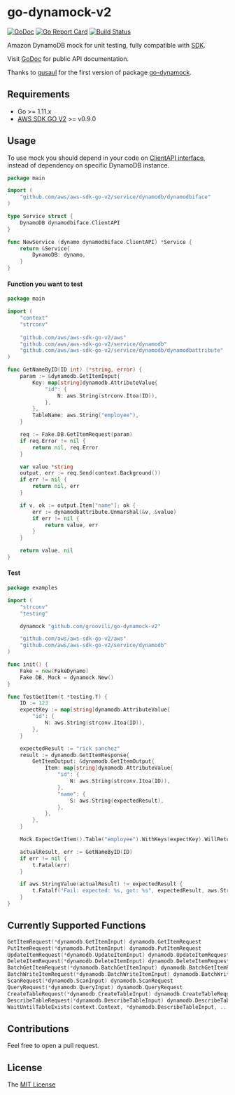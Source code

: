 # go-dynamock-v2

[![GoDoc](https://godoc.org/github.com/groovili/go-dynamock-v2?status.png)](https://godoc.org/github.com/groovili/go-dynamock-v2) [![Go Report Card](https://goreportcard.com/badge/github.com/groovili/go-dynamock-v2)](https://goreportcard.com/report/github.com/groovili/go-dynamock-v2) [![Build Status](https://api.travis-ci.org/groovili/go-dynamock-v2.svg?branch=master)](https://travis-ci.org/groovili/go-dynamock-v2)


Amazon DynamoDB mock for unit testing, fully compatible with [SDK](https://github.com/aws/aws-sdk-go-v2).

Visit [GoDoc](https://godoc.org/github.com/groovili/go-dynamock-v2) for public API documentation.

Thanks to [gusaul](https://github.com/gusaul)  for the first version of package [go-dynamock](https://github.com/gusaul/go-dynamock).

## Requirements

- Go >= 1.11.x
- [AWS SDK GO V2](https://github.com/aws/aws-sdk-go-v2) >= v0.9.0


## Usage
To use mock you should depend in your code on [ClientAPI interface](https://github.com/aws/aws-sdk-go-v2/tree/master/service/dynamodb/dynamodbiface), instead of dependency on specific DynamoDB instance.

``` go
package main

import (
    "github.com/aws/aws-sdk-go-v2/service/dynamodb/dynamodbiface"
)

type Service struct {
    DynamoDB dynamodbiface.ClientAPI
}

func NewService (dynamo dynamodbiface.ClientAPI) *Service {
    return &Service{
        DynamoDB: dynamo,
    }
}
```

#### Function you want to test
``` go
package main

import (
    "context"
    "strconv"
    
    "github.com/aws/aws-sdk-go-v2/aws"
    "github.com/aws/aws-sdk-go-v2/service/dynamodb"
    "github.com/aws/aws-sdk-go-v2/service/dynamodb/dynamodbattribute"
)

func GetNameByID(ID int) (*string, error) {
	param := &dynamodb.GetItemInput{
		Key: map[string]dynamodb.AttributeValue{
			"id": {
				N: aws.String(strconv.Itoa(ID)),
			},
		},
		TableName: aws.String("employee"),
	}

	req := Fake.DB.GetItemRequest(param)
	if req.Error != nil {
		return nil, req.Error
	}

	var value *string
	output, err := req.Send(context.Background())
	if err != nil {
		return nil, err
	}

	if v, ok := output.Item["name"]; ok {
		err := dynamodbattribute.Unmarshal(&v, &value)
		if err != nil {
			return value, err
		}
	}

	return value, nil
}
```

#### Test
``` go
package examples

import (
	"strconv"
	"testing"

	dynamock "github.com/groovili/go-dynamock-v2"

	"github.com/aws/aws-sdk-go-v2/aws"
	"github.com/aws/aws-sdk-go-v2/service/dynamodb"
)

func init() {
	Fake = new(FakeDynamo)
	Fake.DB, Mock = dynamock.New()
}

func TestGetItem(t *testing.T) {
	ID := 123
	expectKey := map[string]dynamodb.AttributeValue{
		"id": {
			N: aws.String(strconv.Itoa(ID)),
		},
	}

	expectedResult := "rick sanchez"
	result := dynamodb.GetItemResponse{
		GetItemOutput: &dynamodb.GetItemOutput{
			Item: map[string]dynamodb.AttributeValue{
				"id": {
					N: aws.String(strconv.Itoa(ID)),
				},
				"name": {
					S: aws.String(expectedResult),
				},
			},
		},
	}

	Mock.ExpectGetItem().Table("employee").WithKeys(expectKey).WillReturn(result)

	actualResult, err := GetNameByID(ID)
	if err != nil {
		t.Fatal(err)
	}

	if aws.StringValue(actualResult) != expectedResult {
		t.Fatalf("Fail: expected: %s, got: %s", expectedResult, aws.StringValue(actualResult))
	}
}
```

## Currently Supported Functions
``` go
GetItemRequest(*dynamodb.GetItemInput) dynamodb.GetItemRequest
PutItemRequest(*dynamodb.PutItemInput) dynamodb.PutItemRequest
UpdateItemRequest(*dynamodb.UpdateItemInput) dynamodb.UpdateItemRequest
DeleteItemRequest(*dynamodb.DeleteItemInput) dynamodb.DeleteItemRequest
BatchGetItemRequest(*dynamodb.BatchGetItemInput) dynamodb.BatchGetItemRequest
BatchWriteItemRequest(*dynamodb.BatchWriteItemInput) dynamodb.BatchWriteItemRequest
ScanRequest(*dynamodb.ScanInput) dynamodb.ScanRequest
QueryRequest(*dynamodb.QueryInput) dynamodb.QueryRequest
CreateTableRequest(*dynamodb.CreateTableInput) dynamodb.CreateTableRequest
DescribeTableRequest(*dynamodb.DescribeTableInput) dynamodb.DescribeTableRequest
WaitUntilTableExists(context.Context, *dynamodb.DescribeTableInput, ...aws.WaiterOption) error
```

## Contributions

Feel free to open a pull request.

## License

The [MIT License](https://github.com/groovili/go-dynamock-v2/blob/master/LICENSE)
